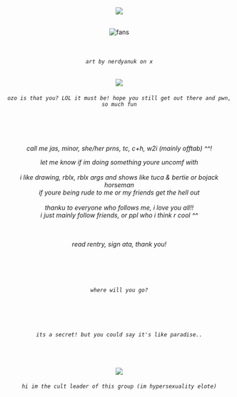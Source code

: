 <div align=center>
<img src="https://readme-typing-svg.herokuapp.com?font=Fira+Code&size=22&pause=1000&color=CACACA&center=true&vCenter=true&width=600&lines=check+my+links+bc+yes!!%3F;kay%2C+velvet+and+my+pt+moots+ily" />
</div>

<!-- ^ stays up there ^ -->
<br>

<div align=center>
  
![fans](https://komarev.com/ghpvc/?username=chanceglazer&color=F9D627&style=plastic-square)



</div>

<br>

<div align=center>
  
  <i><h6>``art by nerdyanuk on x`` </h6></i>

</div>

<div align=center>
<img src="https://files.catbox.moe/yt3tgt.png" />

  <i><h6>``ozo is that you? LOL it must be! hope you still get out there and pwn, so much fun`` </h6></i>

</div>

<br>
<br>
<br>

<div align=center>
<i> call me jas, minor, she/her prns, tc, c+h, w2i (mainly offtab) ^^!
  
let me know if im doing something youre uncomf with
<br>
<br>
i like drawing, rblx, rblx args and shows like tuca & bertie or bojack horseman
<br>
<i>if youre being rude to me or my friends get the hell out</i>
<br>
<br>
<i> thanku to everyone who follows me, i love you all!! </i>
<br>
<i> i just mainly follow friends, or ppl who i think r cool ^^ </i>
</div>
<br>
<br>
<div align=center>
<i>read rentry, sign ata, thank you!</i>

<br>
<br>
<br>
<br>
<br>

<div align=center>
  
  <i><h6>``where will you go?`` </h6></i>
  <br>
  <br>
  
<i><h6>``its a secret! but you could say it's like paradise..`` </h6></i>


</div>

<br>
<br>
<div align=center>
<img src="https://files.catbox.moe/km86n2.png" />

  <i><h6>``hi im the cult leader of this group (im hypersexuality elote)`` </h6></i>

</div>

